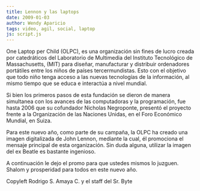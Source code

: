 ```yaml
---
title: Lennon y las laptops
date: 2009-01-03
author: Wendy Aparicio
tags: video, agil, social, laptop
js: script.js
---
```


One Laptop per Child (OLPC), es una organización sin fines de lucro creada
      por catedráticos del Laboratorio de Multimedia del Instituto Tecnológico de Massachusetts,
      (MIT) para diseñar, manufacturar y distribuir ordenadores portátiles entre los niños de países
      tercermundistas. Esto con el objetivo que todo niño tenga acceso a las nuevas tecnologías de
      la información, al mismo tiempo que se educa e interactúa a nivel mundial.

Si bien los primeros pasos de esta fundación se dieron de manera simultanea con los
      avances de las computadoras y la programación, fue hasta 2006 que su cofundador Nicholas
      Negroponte, presentó el proyecto frente a la Organización de las Naciones Unidas, en el Foro
      Económico Mundial, en Suiza.

Para este nuevo año, como parte de su
      campaña, la OLPC ha creado una imagen digitalizada de John Lennon, mediante la cual, él
      promociona el mensaje principal de esta organización. Sin duda alguna, utilizar la imagen del
      ex Beatle es bastante ingenioso.

A continuación le dejo el promo para
      que ustedes mismos lo juzguen.
Shalom y prosperidad para todos en este nuevo
      año.

Copyleft Rodrigo S. Amaya C. y el staff del Sr.
      Byte